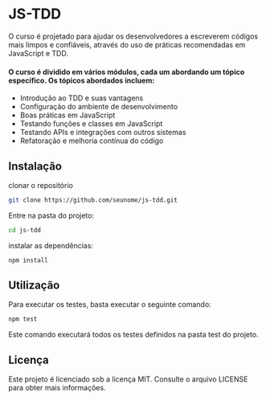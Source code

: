 # JS-TDD
O curso é projetado para ajudar os desenvolvedores a escreverem códigos mais limpos e confiáveis, através do uso de práticas recomendadas em JavaScript e TDD.

#### O curso é dividido em vários módulos, cada um abordando um tópico específico. Os tópicos abordados incluem:  

- Introdução ao TDD e suas vantagens  
- Configuração do ambiente de desenvolvimento  
- Boas práticas em JavaScript  
- Testando funções e classes em JavaScript  
- Testando APIs e integrações com outros sistemas  
- Refatoração e melhoria contínua do código  

## Instalação
clonar o repositório 

```bash
git clone https://github.com/seunome/js-tdd.git
```
Entre na pasta do projeto:  
```bash
cd js-tdd
```
 instalar as dependências:  
```bash
npm install
```

## Utilização
Para executar os testes, basta executar o seguinte comando:  

```bash
npm test
```
Este comando executará todos os testes definidos na pasta test do projeto. 

## Licença
Este projeto é licenciado sob a licença MIT. Consulte o arquivo LICENSE para obter mais informações.

